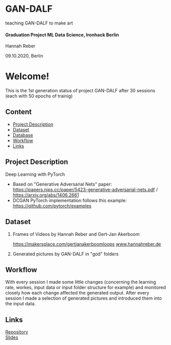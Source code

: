 # GAN-DALF
teaching GAN-DALF to make art







#### Graduation Project ML Data Science, Ironhack Berlin



Hannah Reber


09.10.2020, Berlin








# Welcome!
This is the 1st generation status of project GAN-DALF after 30 sessions (each with 50 epochs of trainig)

## Content
- [Project Description](#project-description)
- [Dataset](#dataset)
- [Database](#database)
- [Workflow](#workflow)
- [Links](#links)


## Project Description

Deep Learning with PyTorch
  - Based on "Generative Adversarial Nets" paper: https://papers.nips.cc/paper/5423-generative-adversarial-nets.pdf / https://arxiv.org/abs/1406.2661
  - DCGAN PyTorch implementation follows this example: https://github.com/pytorch/examples



## Dataset

1) Frames of Videos by Hannah Reber and Gert-Jan Akerboom

    https://makersplace.com/gertjanakerboomloops
    www.hannahreber.de


2) Generated pictures by GAN-DALF in "god" folders



## Workflow

With every session I made some little changes (concerning the learning rate, workes, input data or input folder structure for example) and monitored closely how each change affected the generated output.
After every session I made a selection of generated pictures and introduced them into the input data.
 

## Links

[Repository](https://github.com/hannahaih/GAN_DALF.git)  
[Slides](https://docs.google.com/presentation/d/1mHoXyQtSCE_kiChOERCEBBLBbHhAH3XoZRZxUVj2kP0/edit?usp=sharing)  



